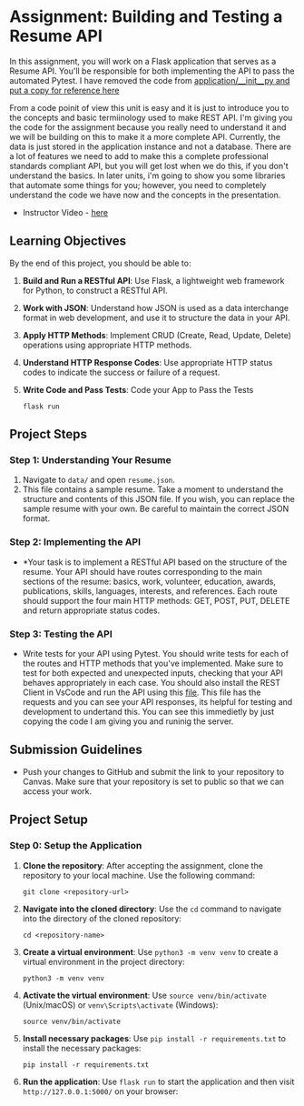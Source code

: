 # Assignment: Building and Testing a Resume API

In this assignment, you will work on a Flask application that serves as a Resume API. You'll be responsible for both implementing the API to pass the automated Pytest.  I have removed the code from [application/__init__py and put a copy for reference here](backup_app.py)

From a code poinit of view this unit is easy and it is just to introduce you to the concepts and basic termiinology used to make REST API.  I'm giving you the code for the assignment because you really need to understand it and we will be building on this to make it a more complete API.  Currently, the data is just stored in the application instance and not a database.  There are a lot of features we need to add to make this a complete professional standards compliant API, but you will get lost when we do this, if you don't understand the basics.  In later units, i'm going to show you some libraries that automate some things for you; however, you need to completely understand the code we have now and the concepts in the presentation.

- Instructor Video - [here]()

## Learning Objectives

By the end of this project, you should be able to:

1. **Build and Run a RESTful API**: Use Flask, a lightweight web framework for Python, to construct a RESTful API.
2. **Work with JSON**: Understand how JSON is used as a data interchange format in web development, and use it to structure the data in your API.
3. **Apply HTTP Methods**: Implement CRUD (Create, Read, Update, Delete) operations using appropriate HTTP methods.
4. **Understand HTTP Response Codes**: Use appropriate HTTP status codes to indicate the success or failure of a request.
5. **Write Code and Pass Tests**: Code your App  to Pass the Tests

    ```shell
    flask run
    ```

## Project Steps

### Step 1: Understanding Your Resume

1. Navigate to `data/` and open `resume.json`.
2. This file contains a sample resume. Take a moment to understand the structure and contents of this JSON file. If you wish, you can replace the sample resume with your own. Be careful to maintain the correct JSON format.

### Step 2: Implementing the API

* *Your task is to implement a RESTful API based on the structure of the resume. Your API should have routes corresponding to the main sections of the resume: basics, work, volunteer, education, awards, publications, skills, languages, interests, and references. Each route should support the four main HTTP methods: GET, POST, PUT, DELETE and return appropriate status codes.

### Step 3: Testing the API

* Write tests for your API using Pytest. You should write tests for each of the routes and HTTP methods that you've implemented. Make sure to test for both expected and unexpected inputs, checking that your API behaves appropriately in each case.  You should also install the REST Client in VsCode and run the API using this [file](requests.http).  This file has the requests and you can see your API responses, its helpful for testing and development to undertand this.  You can see this immedietly by just copying the code I am giving you and runinig the server.

## Submission Guidelines

- Push your changes to GitHub and submit the link to your repository to Canvas. Make sure that your repository is set to public so that we can access your work.


## Project Setup

### Step 0: Setup the Application

1. **Clone the repository**: After accepting the assignment, clone the repository to your local machine. Use the following command:

    ```shell
    git clone <repository-url>
    ```

2. **Navigate into the cloned directory**: Use the `cd` command to navigate into the directory of the cloned repository:

    ```shell
    cd <repository-name>
    ```

3. **Create a virtual environment**: Use `python3 -m venv venv` to create a virtual environment in the project directory:

    ```shell
    python3 -m venv venv
    ```

4. **Activate the virtual environment**: Use `source venv/bin/activate` (Unix/macOS) or `venv\Scripts\activate` (Windows):

    ```shell
    source venv/bin/activate
    ```

5. **Install necessary packages**: Use `pip install -r requirements.txt` to install the necessary packages:

    ```shell
    pip install -r requirements.txt
    ```

6. **Run the application**: Use `flask run` to start the application and then visit `http://127.0.0.1:5000/` on your browser:
